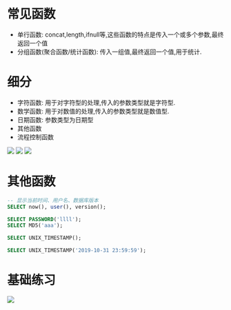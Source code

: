 # 常见函数

- 单行函数: concat,length,ifnull等,这些函数的特点是传入一个或多个参数,最终返回一个值
- 分组函数(聚合函数/统计函数): 传入一组值,最终返回一个值,用于统计.

# 细分

- 字符函数: 用于对字符型的处理,传入的参数类型就是字符型.
- 数学函数: 用于对数值的处理,传入的参数类型就是数值型.
- 日期函数: 参数类型为日期型
- 其他函数
- 流程控制函数

![](../pics/单行函数练习01.png)
![](../pics/单行函数练习02.png)
![](../pics/单行函数练习03.png)

# 其他函数

```sql
-- 显示当前时间、用户名、数据库版本
SELECT now(), user(), version();

SELECT PASSWORD('llll');
SELECT MD5('aaa');

SELECT UNIX_TIMESTAMP();

SELECT UNIX_TIMESTAMP('2019-10-31 23:59:59');
```

# 基础练习

![](../pics/基础练习题.png)